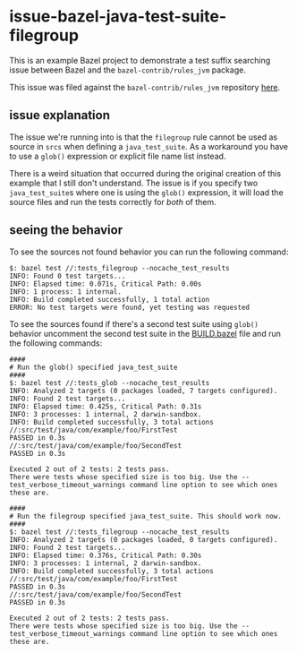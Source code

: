 # issue-bazel-java-test-suite-filegroup

This is an example Bazel project to demonstrate a test suffix searching issue
between Bazel and the `bazel-contrib/rules_jvm` package.

This issue was filed against the `bazel-contrib/rules_jvm` repository [here](https://github.com/bazel-contrib/rules_jvm/issues/316).

## issue explanation

The issue we're running into is that the `filegroup` rule cannot be used as source in `srcs` when defining a `java_test_suite`. As a workaround you have to use a `glob()` expression or explicit file name list instead.

There is a weird situation that occurred during the original creation of this example that I still don't understand. The issue is if you specify two `java_test_suite`s where one is using the `glob()` expression, it will load the source files and run the tests correctly for *both* of them.

## seeing the behavior

To see the sources not found behavior you can run the following command:

```shell
$: bazel test //:tests_filegroup --nocache_test_results
INFO: Found 0 test targets...
INFO: Elapsed time: 0.071s, Critical Path: 0.00s
INFO: 1 process: 1 internal.
INFO: Build completed successfully, 1 total action
ERROR: No test targets were found, yet testing was requested
```

To see the sources found if there's a second test suite using `glob()` behavior uncomment the second test suite in the [BUILD.bazel](./BUILD.bazel) file and run the following commands:

```shell
####
# Run the glob() specified java_test_suite
####
$: bazel test //:tests_glob --nocache_test_results
INFO: Analyzed 2 targets (0 packages loaded, 7 targets configured).
INFO: Found 2 test targets...
INFO: Elapsed time: 0.425s, Critical Path: 0.31s
INFO: 3 processes: 1 internal, 2 darwin-sandbox.
INFO: Build completed successfully, 3 total actions
//:src/test/java/com/example/foo/FirstTest                               PASSED in 0.3s
//:src/test/java/com/example/foo/SecondTest                              PASSED in 0.3s

Executed 2 out of 2 tests: 2 tests pass.
There were tests whose specified size is too big. Use the --test_verbose_timeout_warnings command line option to see which ones these are.

####
# Run the filegroup specified java_test_suite. This should work now.
####
$: bazel test //:tests_filegroup --nocache_test_results
INFO: Analyzed 2 targets (0 packages loaded, 0 targets configured).
INFO: Found 2 test targets...
INFO: Elapsed time: 0.376s, Critical Path: 0.30s
INFO: 3 processes: 1 internal, 2 darwin-sandbox.
INFO: Build completed successfully, 3 total actions
//:src/test/java/com/example/foo/FirstTest                               PASSED in 0.3s
//:src/test/java/com/example/foo/SecondTest                              PASSED in 0.3s

Executed 2 out of 2 tests: 2 tests pass.
There were tests whose specified size is too big. Use the --test_verbose_timeout_warnings command line option to see which ones these are.
```
